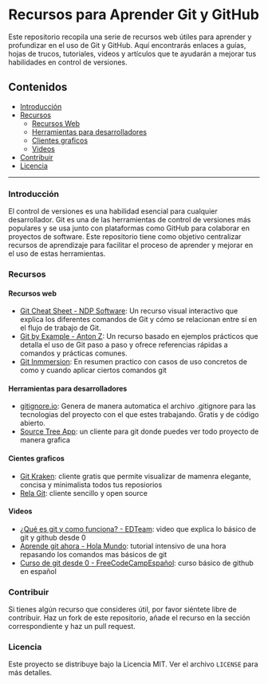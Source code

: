 # Recursos para Aprender Git y GitHub

Este repositorio recopila una serie de recursos web útiles para aprender y profundizar en el uso de Git y GitHub. Aquí encontrarás enlaces a guías, hojas de trucos, tutoriales, videos y artículos que te ayudarán a mejorar tus habilidades en control de versiones.

## Contenidos
- [Introducción](#introducción)
- [Recursos](#recursos)
  - [Recursos Web](#recursos-web)
  - [Herramientas para desarrolladores](#herramientas-desarrollo)
  - [Clientes graficos](#clientes)
  - [Videos](#videos)
- [Contribuir](#contribuir)
- [Licencia](#licencia)

---

### Introducción

El control de versiones es una habilidad esencial para cualquier desarrollador. Git es una de las herramientas de control de versiones más populares y se usa junto con plataformas como GitHub para colaborar en proyectos de software. Este repositorio tiene como objetivo centralizar recursos de aprendizaje para facilitar el proceso de aprender y mejorar en el uso de estas herramientas.

### Recursos

#### Recursos web
- [Git Cheat Sheet - NDP Software](https://ndpsoftware.com/git-cheatsheet.html#loc=workspace): Un recurso visual interactivo que explica los diferentes comandos de Git y cómo se relacionan entre sí en el flujo de trabajo de Git.
- [Git by Example - Anton Z](https://antonz.org/git-by-example/): Un recurso basado en ejemplos prácticos que detalla el uso de Git paso a paso y ofrece referencias rápidas a comandos y prácticas comunes.
- [Git Inmmersion](https://gitimmersion.com/lab_04.html): En resumen practico con casos de uso concretos de como y cuando aplicar ciertos comandos git

#### Herramientas para desarrolladores 
- [gitignore.io](https://www.toptal.com/developers/gitignore/): Genera de manera automatica el archivo .gitignore para las tecnologias del proyecto con el que estes trabajando. Gratis y de código abierto.
- [Source Tree App](https://www.sourcetreeapp.com/): un cliente para git donde puedes ver todo proyecto de manera grafica

#### Cientes graficos 
- [Git Kraken](https://www.gitkraken.com/): cliente gratis que permite visualizar de mamenra elegante, concisa y minimalista todos tus reposiorios
- [Rela Git](https://rela.dev/download): cliente sencillo y open source 


#### Videos
<!-- Aquí puedes agregar más enlaces a videos útiles -->
- [¿Qué es git y como funciona? - EDTeam](https://www.youtube.com/watch?v=jGehuhFhtnE): video que explica lo básico de git y github desde 0 
- [Aprende git ahora - Hola Mundo](https://www.youtube.com/watch?v=VdGzPZ31ts8): tutorial intensivo de una hora repasando los comandos mas básicos de git
- [Curso de git desde 0 - FreeCodeCampEspañol](https://www.youtube.com/watch?v=h2ZzlNVl-nI): curso básico de github en español
### Contribuir

Si tienes algún recurso que consideres útil, por favor siéntete libre de contribuir. Haz un fork de este repositorio, añade el recurso en la sección correspondiente y haz un pull request.

### Licencia

Este proyecto se distribuye bajo la Licencia MIT. Ver el archivo `LICENSE` para más detalles.
